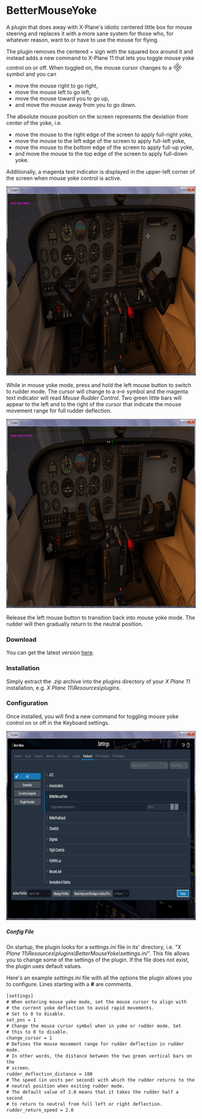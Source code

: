 # BetterMouseYoke
A plugin that does away with X-Plane's idiotic centered little box for mouse steering and replaces it with a more sane system for those who, for whatever reason, want to or have to use the mouse for flying.

The plugin removes the centered + sign with the squared box around it and instead adds a new command to X-Plane 11 that lets you toggle mouse yoke control on or off. When toggled on, the mouse cursor changes to a <img src="yoke-mode.png?raw=true" style="position:relative; top:5px;"> symbol and you can

* move the mouse right to go right,
* move the mouse left to go left,
* move the mouse toward you to go up,
* and move the mouse away from you to go down.

The absolute mouse position on the screen represents the deviation from center of the yoke, i.e.

* move the mouse to the right edge of the screen to apply full-right yoke,
* move the mouse to the left edge of the screen to apply full-left yoke,
* move the mouse to the bottom edge of the screen to apply full-up yoke,
* and move the mouse to the top edge of the screen to apply full-down yoke.

Additionally, a magenta text indicator is displayed in the upper-left corner of the screen when mouse yoke control is active.

<p align="center">
  <a href="image-1.png?raw=true" target="_blank">
    <img title="Mouse Yoke Control" src="image-1.png?raw=true" width="860" height="503"/>
  </a>
</p>

While in mouse yoke mode, press and hold the left mouse button to switch to rudder mode. The cursor will change to a <img src="rudder-mode.png?raw=true"> symbol and the magenta text indicator will read *Mouse Rudder Control*. Two green little bars will appear to the left and to the right of the cursor that indicate the mouse movement range for full rudder deflection.

<p align="center">
  <a href="image-2.png?raw=true" target="_blank">
    <img title="Mouse Rudder Control" src="image-2.png?raw=true" width="860" height="503"/>
  </a>
</p>

Release the left mouse button to transition back into mouse yoke mode. The rudder will then gradually return to the neutral position. 

### Download
You can get the latest version [here](https://github.com/smiley22/XPPlugins/releases/tag/BetterMouseYoke).

### Installation
Simply extract the .zip archive into the *plugins* directory of your *X Plane 11* installation, e.g. *X Plane 11\Resources\plugins*.

### Configuration
Once installed, you will find a new command for toggling mouse yoke control on or off in the Keyboard settings.

<p align="center">
  <a href="image-3.png?raw=true" target="_blank">
    <img title="Keyboard command" src="image-3.png?raw=true" width="860" height="503"/>
  </a>
</p>

##### Config File
On startup, the plugin looks for a *settings.ini* file in its' directory, i.e. *"X Plane 11\Resources\plugins\BetterMouseYoke\settings.ini"*. This file allows you to change some of the settings of the plugin. If the file does not exist, the plugin uses default values.

Here's an example *settings.ini* file with all the options the plugin allows you to configure. Lines starting with a **#** are comments.

```
[settings]
# When entering mouse yoke mode, set the mouse cursor to align with
# the current yoke deflection to avoid rapid movements.
# Set to 0 to disable.
set_pos = 1
# Change the mouse cursor symbol when in yoke or rudder mode. Set
# this to 0 to disable.
change_cursor = 1
# Defines the mouse movement range for rudder deflection in rudder mode.
# In other words, the distance between the two green vertical bars on the
# screen.
rudder_deflection_distance = 100
# The speed (in units per second) with which the rudder returns to the
# neutral position when exiting rudder mode.
# The default value of 2.0 means that it takes the rudder half a second
# to return to neutral from full left or right deflection.
rudder_return_speed = 2.0
```

